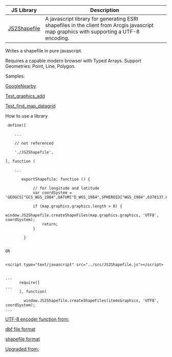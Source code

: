 

| JS Library | Description |
| :----: | ----------- |
| [JS2Shapefile](https://github.com/aspetkov/cmv-widgets/tree/master/JS2Shapefile) | A javascript library for generating ESRI shapefiles in the client from Arcgis javascript map graphics with supporting a UTF-8 encoding.


Writes a shapefile in pure javascript.

Requires a capable modern browser with Typed Arrays. Support
Geometries: Point, Line, Polygon.

Samples:

[GoogleNearby](http://aspetkov.github.io/)

[Test_graphics_add](http://aspetkov.github.io/JS2Shapefile/Test_graphics_add.html)

[Test_find_map_datagrid](http://aspetkov.github.io/JS2Shapefile/Test_find_map_datagrid.html)



How to use a library

```
 define([

    ...

    // not referenced

    './JS2Shapefile',

], function (

    ...

       exportShapefile: function () {

            // for longitude and latitude
            var coordSystem = 'GEOGCS["GCS_WGS_1984",DATUM["D_WGS_1984",SPHEROID["WGS_1984",6378137.0,298.257223563]],PRIMEM["Greenwich",0.0],UNIT["Degree",0.0174532925199433]]';

            if (map.graphics.graphics.length > 0) {
                window.JS2Shapefile.createShapeFiles(map.graphics.graphics, 'UTF8', coordSystem);
                return;
            }

        }


OR


<script type="text/javascript" src="../src/JS2Shapefile.js"></script>


...
      require([
...
      ], function(

        window.JS2Shapefile.createShapeFiles(itemsGraphics, 'UTF8', coordSystem);
...
```




[UTF-8 encoder function from:](https://github.com/mathiasbynens/utf8.js)

[dbf file format](http://www.clicketyclick.dk/databases/xbase/format/dbf.html#DBF_NOTE_6_TARGET)

[shapefile format](https://www.esri.com/library/whitepapers/pdfs/shapefile.pdf)

[Upgraded from:](https://code.google.com/archive/p/js2shapefile/)
